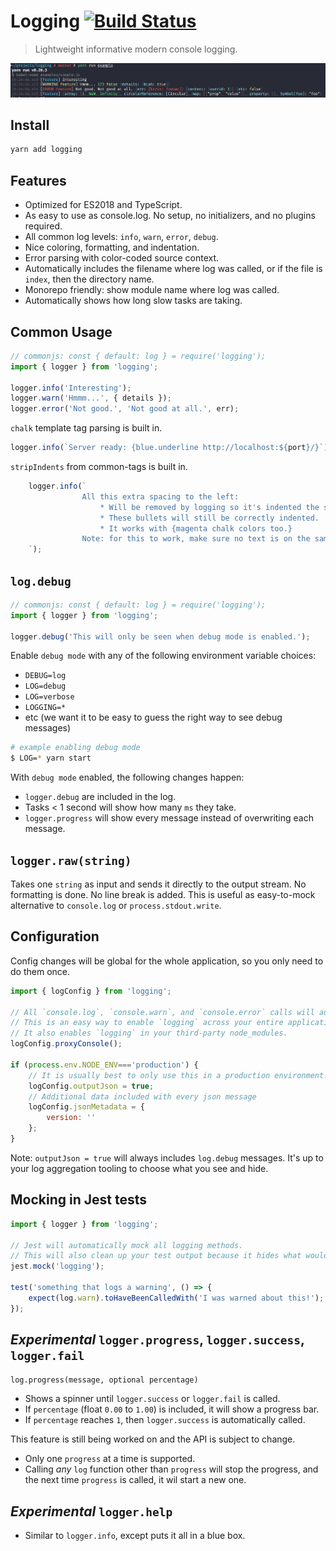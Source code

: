 # Logging  [![Build Status](https://secure.travis-ci.org/dylang/logging.svg)](https://travis-ci.org/dylang/logging)

> Lightweight informative modern console logging.

[![logging](screenshots/screenshot.png)](screenshots/screenshot.png)

## Install

```sh
yarn add logging
```

## Features

* Optimized for ES2018 and TypeScript.
* As easy to use as console.log. No setup, no initializers, and no plugins required.
* All common log levels: `info`, `warn`, `error`, `debug`.
* Nice coloring, formatting, and indentation.
* Error parsing with color-coded source context.
* Automatically includes the filename where log was called, or if the file is `index`, then the directory name.
* Monorepo friendly: show module name where log was called.
* Automatically shows how long slow tasks are taking.

## Common Usage

```js
// commonjs: const { default: log } = require('logging');  
import { logger } from 'logging';

logger.info('Interesting');
logger.warn('Hmmm...', { details });
logger.error('Not good.', 'Not good at all.', err);
```

`chalk` template tag parsing is built in.

```js
logger.info(`Server ready: {blue.underline http://localhost:${port}/}`);
```

`stripIndents` from common-tags is built in.

```js
    logger.info(`
                All this extra spacing to the left:
                    * Will be removed by logging so it's indented the same as other log messages.
                    * These bullets will still be correctly indented.
                    * It works with {magenta chalk colors too.}
                Note: for this to work, make sure no text is on the same line as the back ticks. This line is extra long to show how line wrapping works.
    `);
```

## `log.debug`

```js
// commonjs: const { default: log } = require('logging');  
import { logger } from 'logging';

logger.debug('This will only be seen when debug mode is enabled.');
```

Enable `debug mode` with any of the following environment variable choices:

* `DEBUG=log`
* `LOG=debug`
* `LOG=verbose`
* `LOGGING=*`
* etc (we want it to be easy to guess the right way to see debug messages)

```bash
# example enabling debug mode
$ LOG=* yarn start
```

With `debug mode` enabled, the following changes happen:
 * `logger.debug` are included in the log.
 * Tasks < 1 second will show how many `ms` they take.
 * `logger.progress` will show every message instead of overwriting each message.
 
## `logger.raw(string)`

Takes one `string` as input and sends it directly to the output stream. No formatting is done. No line break is added.
This is useful as easy-to-mock alternative to `console.log` or `process.stdout.write`. 

## Configuration

Config changes will be global for the whole application, so you only need to do them once.

```js
import { logConfig } from 'logging';

// All `console.log`, `console.warn`, and `console.error` calls will automatically call `log.info`, `log.warn`, `log.error`.
// This is an easy way to enable `logging` across your entire application if you have been using `console`. 
// It also enables `logging` in your third-party node_modules.
logConfig.proxyConsole();

if (process.env.NODE_ENV==='production') {
    // It is usually best to only use this in a production environment.
    logConfig.outputJson = true;
    // Additional data included with every json message
    logConfig.jsonMetadata = {
        version: ''
    };
}
```

Note: `outputJson = true` will always includes `log.debug` messages. It's up to your log aggregation tooling to choose what you see and hide.

## Mocking in Jest tests

```js
import { logger } from 'logging';

// Jest will automatically mock all logging methods. 
// This will also clean up your test output because it hides what would otherwise get logged to the console. 
jest.mock('logging');

test('something that logs a warning', () => {
    expect(log.warn).toHaveBeenCalledWith('I was warned about this!');
});
```

## _Experimental_ `logger.progress`, `logger.success`, `logger.fail`  

`log.progress(message, optional percentage)`

* Shows a spinner until `logger.success` or `logger.fail` is called.
* If `percentage` (float `0.00` to `1.00`) is included, it will show a progress bar.
* If `percentage` reaches `1`, then `logger.success` is automatically called.

This feature is still being worked on and the API is subject to change.
* Only one `progress` at a time is supported.
* Calling _any_ `log` function other than `progress` will stop the progress, and the next time `progress` is called, it wil start a new one. 


## _Experimental_ `logger.help`  

* Similar to `logger.info`, except puts it all in a blue box.   


